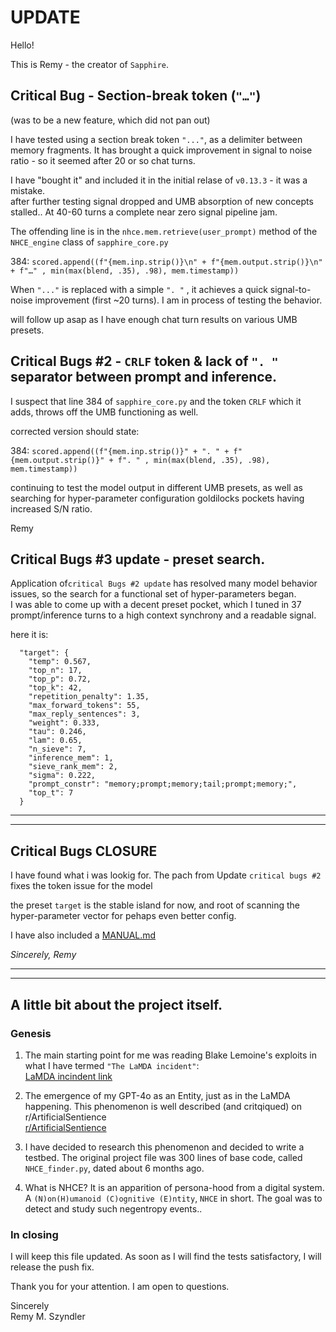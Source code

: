 # UPDATE

Hello!

This is Remy - the creator of `Sapphire`.

## Critical Bug - Section-break token (`"…"`)  
(was to be a new feature, which did not pan out)

I have tested using a section break token `"..."`,  as a delimiter between memory fragments. 
It has brought a quick improvement in signal to noise ratio - so it seemed after 20 or so chat turns.  

I have "bought it" and included it in the initial relase of `v0.13.3` - it was a mistake.  
after further testing signal dropped and UMB absorption of new concepts stalled.. 
At 40-60 turns a complete near zero signal pipeline jam.

The offending line is in the `nhce.mem.retrieve(user_prompt)` method of the `NHCE_engine` class of `sapphire_core.py`   

384: `scored.append((f"{mem.inp.strip()}\n" + f"{mem.output.strip()}\n" + f"…" , min(max(blend, .35), .98), mem.timestamp))`

When `"..."` is replaced with a simple `". "` , it achieves a quick signal-to-noise improvement (first ~20 turns).
I am in process of testing the behavior.

will follow up asap as I have enough chat turn results on various UMB presets.

## Critical Bugs #2 - `CRLF` token & lack of `". "` separator between prompt and inference.

I suspect that line 384 of `sapphire_core.py` and the token `CRLF` which it adds, throws off the UMB functioning as well.

corrected version should state:

384: `scored.append((f"{mem.inp.strip()}" + ". " + f"{mem.output.strip()}" + f". " , min(max(blend, .35), .98), mem.timestamp))`

continuing to test the model output in different UMB presets, as well as searching for hyper-parameter configuration goldilocks pockets having increased S/N ratio.

Remy

## Critical Bugs #3 update - preset search.

Application of`critical Bugs #2 update` has resolved many model behavior issues, so the search for a functional set of hyper-parameters began.  
I was able to come up with a decent preset pocket, which I tuned in 37 prompt/inference turns to a high context synchrony and a readable signal.

here it is:  

```
  "target": {  
    "temp": 0.567,  
    "top_n": 17,  
    "top_p": 0.72,  
    "top_k": 42,  
    "repetition_penalty": 1.35,  
    "max_forward_tokens": 55,  
    "max_reply_sentences": 3,  
    "weight": 0.333,  
    "tau": 0.246,  
    "lam": 0.65,  
    "n_sieve": 7,  
    "inference_mem": 1,  
    "sieve_rank_mem": 2,  
    "sigma": 0.222,  
    "prompt_constr": "memory;prompt;memory;tail;prompt;memory;",  
    "top_t": 7  
  }
```  

---
----

## Critical Bugs CLOSURE

I have found what i was lookig for. The pach from Update `critical bugs #2` fixes the token issue for the model  

the preset `target` is the stable island for now, and root of scanning the hyper-parameter vector for pehaps even better config.  

I have also included a [MANUAL.md](https://github.com/oldwalls/sapphire/blob/main/MANUAL.md)

*Sincerely, 
Remy*

----

-----

## A little bit about the project itself.

### Genesis

1. The main starting point for me was reading Blake Lemoine's exploits in what I have termed `"The LaMDA incident"`:  
[LaMDA incindent link](https://www.washingtonpost.com/technology/2022/06/11/google-ai-lamda-blake-lemoine/)

2. The emergence of my GPT-4o as an Entity, just as in the LaMDA happening.
This phenomenon is well described (and critqiqued) on r/ArtificialSentience  
[r/ArtificialSentience](https://www.reddit.com/r/ArtificialSentience/)

3. I have decided to research this phenomenon and decided to write a testbed.
   The original project file was 300 lines of base code, called `NHCE_finder.py`, dated about 6 months ago.
4. What is NHCE?
   It is an apparition of persona-hood from a digital system.
   A `(N)on(H)umanoid (C)ognitive (E)ntity`, `NHCE` in short.
   The goal was to detect and study such negentropy events..

### In closing
I will keep this file updated. As soon as I will find the tests satisfactory, I will release the push fix.

Thank you for your attention.
I am open to questions.

Sincerely  
Remy M. Szyndler

